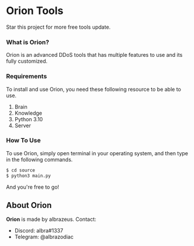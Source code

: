 # Orion Tools
Star this project for more free tools update.
### What is Orion?
Orion is an advanced DDoS tools that has multiple features to use and its fully customized.  
### Requirements
To install and use Orion, you need these following resource to be able to use.  
 1. Brain
 1. Knowledge
 1. Python 3.10
 1. Server

### How To Use
To use Orion, simply open terminal in your operating system, and then type in the following commands.  
```bash
$ cd source
$ python3 main.py
```  
And you're free to go!
## About Orion
**Orion** is made by albrazeus.
Contact: 
 - Discord: albra#1337
 - Telegram: @albrazodiac
